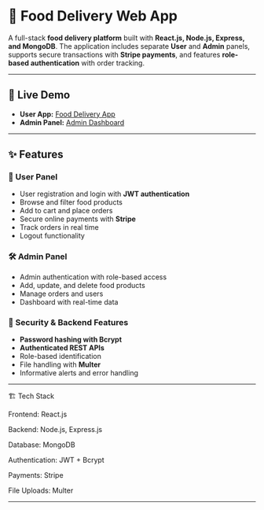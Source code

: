 # 🍔 Food Delivery Web App  

A full-stack **food delivery platform** built with **React.js, Node.js, Express, and MongoDB**. The application includes separate **User** and **Admin** panels, supports secure transactions with **Stripe payments**, and features **role-based authentication** with order tracking.  

---

## 🚀 Live Demo  
- **User App:** [Food Delivery App](https://food-app-frontend-woad.vercel.app/)  
- **Admin Panel:** [Admin Dashboard](https://food-app-admin-psi.vercel.app/)  

---

## ✨ Features  

### 👤 User Panel  
- User registration and login with **JWT authentication**  
- Browse and filter food products  
- Add to cart and place orders  
- Secure online payments with **Stripe**  
- Track orders in real time  
- Logout functionality  

### 🛠️ Admin Panel  
- Admin authentication with role-based access  
- Add, update, and delete food products  
- Manage orders and users  
- Dashboard with real-time data  

### 🔐 Security & Backend Features  
- **Password hashing with Bcrypt**  
- **Authenticated REST APIs**  
- Role-based identification  
- File handling with **Multer**  
- Informative alerts and error handling

---

🏗️ Tech Stack

Frontend: React.js

Backend: Node.js, Express.js

Database: MongoDB

Authentication: JWT + Bcrypt

Payments: Stripe

File Uploads: Multer

---

